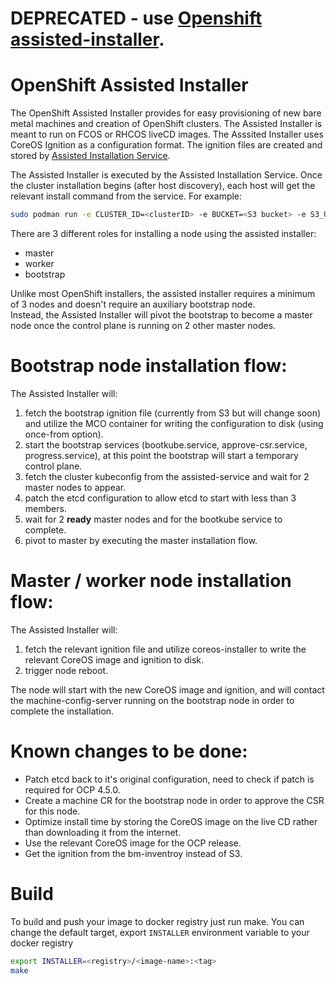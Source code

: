 # **DEPRECATED** - use [Openshift assisted-installer](https://github.com/openshift/assisted-installer).


# OpenShift Assisted Installer
The OpenShift Assisted Installer provides for easy provisioning of new bare metal machines and creation of OpenShift clusters.
The Assisted Installer is meant to run on FCOS or RHCOS liveCD images.
The Asssited Installer uses CoreOS Ignition as a configuration format. The ignition files are created and stored by [Assisted Installation Service](https://github.com/openshift/assisted-service).

The Assisted Installer is executed by the Assisted Installation Service. Once the cluster installation begins (after host discovery), each host will get the relevant install command from the service. For example:
```bash
sudo podman run -e CLUSTER_ID=<clusterID> -e BUCKET=<S3 bucket> -e S3_URL=<S3 url> -e DEVICE=<boot disk> -v /dev:/dev:rw --privileged --pid=host  quay.io/eranco74/assisted-installer:latest -r <node role>
```

There are 3 different roles for installing a node using the assisted installer: 
 - master
 - worker
 - bootstrap

Unlike most OpenShift installers, the assisted installer requires a minimum of 3 nodes and doesn't require an auxiliary bootstrap node. \
Instead, the Assisted Installer will pivot the bootstrap to become a master node once the control plane is running on 2 other master nodes.

# Bootstrap node installation flow:
The Assisted Installer will:
1. fetch the bootstrap ignition file (currently from S3 but will change soon) and utilize the MCO container for writing the configuration to disk (using once-from option).
1. start the bootstrap services (bootkube.service, approve-csr.service, progress.service), at this point the bootstrap will start a temporary control plane.
1. fetch the cluster kubeconfig from the assisted-service and wait for 2 master nodes to appear.
1. patch the etcd configuration to allow etcd to start with less than 3 members.
1. wait for 2 **ready** master nodes and for the bootkube service to complete.
1. pivot to master by executing the master installation flow.

# Master / worker node installation flow:
The Assisted Installer will:
1. fetch the relevant ignition file and utilize coreos-installer to write the relevant CoreOS image and ignition to disk.
1. trigger node reboot.

The node will start with the new CoreOS image and ignition, and will contact the machine-config-server running on the bootstrap node in order to complete the installation.

# Known changes to be done:
 - Patch etcd back to it's original configuration, need to check if patch is required for OCP 4.5.0.
 - Create a machine CR for the bootstrap node in order to approve the CSR for this node.
 - Optimize install time by storing the CoreOS image on the live CD rather than downloading it from the internet.
 - Use the relevant CoreOS image for the OCP release.
 - Get the ignition from the bm-inventroy instead of S3.

# Build
To build and push your image to docker registry  just run make.
You can change the default target, export `INSTALLER` environment variable to your docker registry

```bash
export INSTALLER=<registry>/<image-name>:<tag>
make
```
